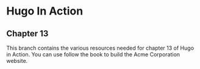 Hugo In Action
===============

Chapter 13
----------

This branch contains the various resources needed for chapter 13 of Hugo in Action. You can use follow the book to build the Acme Corporation website.
